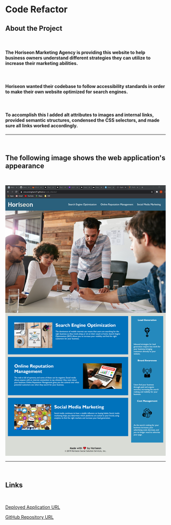 # Code Refactor

## About the Project

&nbsp;

#### The Horiseon Marketing Agency is providing this website to help business owners understand different strategies they can utilize to increase their marketing abilities.

&nbsp;

#### Horiseon wanted their codebase to follow accessibility standards in order to make their own website optimized for search engines.

&nbsp;

#### To accomplish this I added alt attributes to images and internal links, provided semantic structures, condensed the CSS selectors, and made sure all links worked accordingly.

---

&nbsp;

## The following image shows the web application's appearance

&nbsp;

![website screenshot](./assets/images/website-screenshot.png)

---
&nbsp;
## Links

&nbsp;

[Deployed Application URL]( https://cmcunningham27.github.io/code_refactor/)

[GitHub Repository URL](https://github.com/cmcunningham27/code_refactor)
